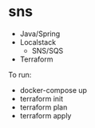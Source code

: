 # sns

- Java/Spring
- Localstack
  - SNS/SQS
- Terraform

To run:

- docker-compose up
- terraform init
- terraform plan
- terraform apply
